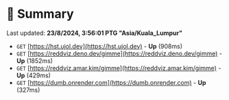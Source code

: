 # 📖 Summary
Last updated: **23/8/2024, 3:56:01 PTG "Asia/Kuala_Lumpur"**

- `GET` [https://hst.ujol.dev](https://hst.ujol.dev) - **Up** (908ms)
- `GET` [https://reddviz.deno.dev/gimme](https://reddviz.deno.dev/gimme) - **Up** (1852ms)
- `GET` [https://reddviz.amar.kim/gimme](https://reddviz.amar.kim/gimme) - **Up** (429ms)
- `GET` [https://dumb.onrender.com](https://dumb.onrender.com) - **Up** (327ms)
